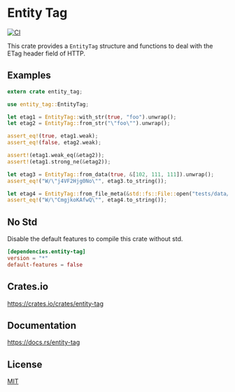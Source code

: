 Entity Tag
====================

[![CI](https://github.com/magiclen/entity-tag/actions/workflows/ci.yml/badge.svg)](https://github.com/magiclen/entity-tag/actions/workflows/ci.yml)

This crate provides a `EntityTag` structure and functions to deal with the ETag header field of HTTP.

## Examples

```rust
extern crate entity_tag;

use entity_tag::EntityTag;

let etag1 = EntityTag::with_str(true, "foo").unwrap();
let etag2 = EntityTag::from_str("\"foo\"").unwrap();

assert_eq!(true, etag1.weak);
assert_eq!(false, etag2.weak);

assert!(etag1.weak_eq(&etag2));
assert!(etag1.strong_ne(&etag2));

let etag3 = EntityTag::from_data(true, &[102, 111, 111]).unwrap();
assert_eq!("W/\"j4VF2Hjg0No\"", etag3.to_string());

let etag4 = EntityTag::from_file_meta(&std::fs::File::open("tests/data/P1060382.JPG").unwrap().metadata().unwrap());
assert_eq!("W/\"CmgjkoKAfwQ\"", etag4.to_string());
```

## No Std

Disable the default features to compile this crate without std.

```toml
[dependencies.entity-tag]
version = "*"
default-features = false
```

## Crates.io

https://crates.io/crates/entity-tag

## Documentation

https://docs.rs/entity-tag

## License

[MIT](LICENSE)